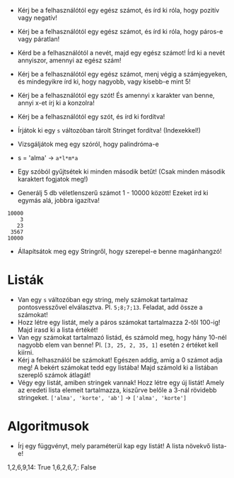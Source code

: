 * Kérj be a felhasználótól egy egész számot, és írd ki róla, hogy pozitív vagy negatív!
* Kérj be a felhasználótól egy egész számot, és írd ki róla, hogy páros-e vagy 
páratlan!
* Kérd be a felhasználótól a nevét, majd egy egész számot! Írd ki a nevét annyiszor,
amennyi az egész szám!
* Kérj be a felhasználótól egy egész számot, menj végig a számjegyeken, és
mindegyikre írd ki, hogy nagyobb, vagy kisebb-e mint 5!
* Kérj be a felhasználótól egy szót! És amennyi x karakter van benne, annyi x-et
írj ki a konzolra!
* Kérj be a felhasználótól egy szót, és írd ki fordítva!

* Írjátok ki egy `s` változóban tárolt Stringet fordítva! (Indexekkel!)
* Vizsgáljátok meg egy szóról, hogy palindróma-e
* s = 'alma' -> `a*l*m*a`
* Egy szóból gyűjtsétek ki minden második betűt! (Csak minden második karaktert fogjatok meg!)

* Generálj 5 db véletlenszerű számot 1 - 10000 között! Ezeket írd ki egymás alá, jobbra igazítva!

```
10000
    3
   23
 3567
10000
```

* Állapítsátok meg egy Stringről, hogy szerepel-e benne magánhangzó!

# Listák

* Van egy `s` változóban egy string, mely számokat tartalmaz pontosvesszővel elválasztva. Pl. `5;8;7;13`.
Feladat, add össze a számokat! 
* Hozz létre egy listát, mely a páros számokat tartalmazza 2-től 100-ig! Majd irasd ki a lista értékét!
* Van egy számokat tartalmazó listád, és számold meg, hogy hány 10-nél nagyobb elem van benne! Pl. `[3, 25, 2, 35, 1]`
esetén `2` értéket kell kiírni.
* Kérj a felhasználól be számokat! Egészen addig, amíg a 0 számot adja meg! A bekért számokat tedd egy listába!
Majd számold ki a listában szereplő számok átlagát!
* Végy egy listát, amiben stringek vannak! Hozz létre egy új listát! Amely az eredeti lista elemeit tartalmazza,
kiszűrve belőle a 3-nál rövidebb stringeket. `['alma', 'korte', 'ab']` ->  `['alma', 'korte']`

# Algoritmusok

* Írj egy függvényt, mely paraméterül kap egy listát! A lista növekvő lista-e!

1,2,6,9,14: True
1,6,2,6,7,: False
